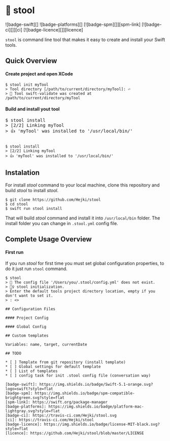 # 🧰 stool
![badge-swift][] ![badge-platforms][] [![badge-spm][]][spm-link] [![badge-ci][]][ci] [![badge-licence][]][licence]

`stool` is command line tool that makes it easy to create and install your Swift tools.

## Quick Overview

#### Create project and open XCode
```console
$ stool init myTool
> Tool directory [/path/to/current/directory/myTool]: ⏎
> 🙌 Tool swift-validate was created at /path/to/current/directory/myTool
```

#### Build and install yout tool
<!-- ```console -->
<div class="highlight highlight-source-console">
<pre>
$ stool install
> [2/2] Linking myTool
> 👍 'myTool' was installed to '/usr/local/bin/'
</pre>
</div>

<pre>
<code>
$ stool install
> [2/2] Linking myTool
> 👍 'myTool' was installed to '/usr/local/bin/'
</code></pre>

## Instalation

For install *stool* command to your local machine, clone this repository and build *stool* to install *stool*.

```console
$ git clone https://github.com/Hejki/stool
$ cd stool
$ swift run stool install
```

That will build *stool* command and install it into `/usr/local/bin` folder. The install folder you can change in `.stool.yml` config file.

## Complete Usage Overview

#### First run

If you run *stool* for first time you must set global configuration properties, to do it just run `stool` command.
```console
$ stool
> 💩 The config file '/Users/you/.stool/config.yml' does not exist.
> 🏃‍♀️ stool initialization.
> Enter the default tools project directory location, empty if you don't want to set it.
> : <>

## Configuration Files

#### Project Config

#### Global Config

## Custom templates

Variables: name, target, currentDate

## TODO

* [ ] Template from git repository (install template)
* [ ] Global settings for default template
* [ ] List of templates
* [ ] config task for init .stool config file (conversation way)

[badge-swift]: https://img.shields.io/badge/Swift-5.1-orange.svg?logo=swift?style=flat
[badge-spm]: https://img.shields.io/badge/spm-compatible-brightgreen.svg?style=flat
[spm-link]: https://swift.org/package-manager
[badge-platforms]: https://img.shields.io/badge/platform-mac-lightgray.svg?style=flat
[badge-ci]: https://travis-ci.com/Hejki/stool.svg
[ci]: https://travis-ci.com/Hejki/stool
[badge-licence]: https://img.shields.io/badge/license-MIT-black.svg?style=flat
[licence]: https://github.com/Hejki/stool/blob/master/LICENSE